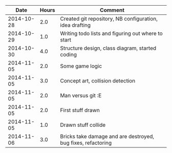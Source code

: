 | Date      | Hours | Comment                                                        |
|-----------|-------|----------------------------------------------------------------|
|2014-10-28 | 2.0   | Created git repository, NB configuration, idea drafting        |
|2014-10-29 | 1.0   | Writing todo lists and figuring out where to start             |
|2014-10-30 | 4.0   | Structure design, class diagram, started coding                |
|2014-11-05 | 2.0   | Some game logic                                                |
|2014-11-05 | 3.0   | Concept art, collision detection                               |
|2014-11-05 | 2.0   | Man versus git :E 											 | 
|2014-11-05 | 2.0   | First stuff drawn 											 | 
|2014-11-05 | 1.0   | Drawn stuff collide 											 | 
|2014-11-06 | 3.0   | Bricks take damage and are destroyed, bug fixes, refactoring	 | 
